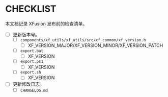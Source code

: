 # CHECKLIST

本文档记录 XFusion 发布前的检查清单。

-   [ ] 更新版本号。
    -   [ ] `components/xf_utils/xf_utils/src/xf_common/xf_version.h`
        -   [ ] XF_VERSION_MAJOR/XF_VERSION_MINOR/XF_VERSION_PATCH
    -   [ ] `export.bat`
        -   [ ] XF_VERSION
    -   [ ] `export.ps1`
        -   [ ] XF_VERSION
    -   [ ] `export.sh`
        -   [ ] XF_VERSION
-   [ ] 更新修改日志。
    -   [ ] `CHANGELOG.md`
